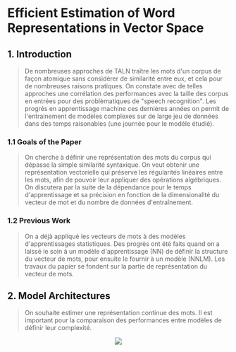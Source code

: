 # Efficient Estimation of Word Representations in Vector Space

## 1. Introduction

> De nombreuses approches de TALN traître les mots d'un corpus de façon atomique sans considérer de similarité entre eux, et cela pour de nombreuses raisons pratiques.
On constate avec de telles approches une corrélation des performances avec la taille des corpus en entrées pour des problèmatiques de "speech recognition".
Les progrés en apprentissage machine ces dernières années on permit de l'entrainement de modèles complexes sur de large jeu de données dans des temps raisonables (une journée pour le modéle étudié).

### 1.1 Goals of the Paper

> On cherche à définir une représentation des mots du corpus qui dépasse la simple similarité syntaxique. On veut obtenir une représentation vectorielle qui préserve les régularités linéaires entre les mots, afin de pouvoir leur appliquer des opérations algébriques.
On discutera par la suite de la dépendance pour le temps d'apprentissage et sa précision en fonction de la dimensionalité du vecteur de mot et du nombre de données d'entraînement.

### 1.2 Previous Work

> On a déjà appliqué les vecteurs de mots à des modèles d'apprentissages statistiques. Des progrès ont été faits quand on a laissé le soin à un modèle d'apprentissage (NN) de définir la structure du vecteur de mots, pour ensuite le fournir à un modèle (NNLM). Les travaux du papier se fondent sur la partie de représentation du vecteur de mots.

## 2. Model Architectures

> On souhaite estimer une représentation continue des mots. Il est important pour la comparaison des performances entre modèles de définir leur complexité.

<p align="center">
<img  src="http://latex.codecogs.com/gif.latex?O&space;=&space;E&space;\times&space;T&space;\times&space;Q">
</p>
